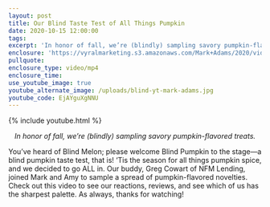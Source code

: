 ```yaml
---
layout: post
title: Our Blind Taste Test of All Things Pumpkin
date: 2020-10-15 12:00:00
tags:
excerpt: 'In honor of fall, we’re (blindly) sampling savory pumpkin-flavored treats.'
enclosure: 'https://vyralmarketing.s3.amazonaws.com/Mark+Adams/2020/videoplayback+(2).mp4'
pullquote:
enclosure_type: video/mp4
enclosure_time:
use_youtube_image: true
youtube_alternate_image: /uploads/blind-yt-mark-adams.jpg
youtube_code: EjAYguXgNNU
---
```


{% include youtube.html %}

<p style="text-align:center;"><em>In honor of fall, we’re (blindly) sampling savory pumpkin-flavored treats.</em></p>

You’ve heard of Blind Melon; please welcome Blind Pumpkin to the stage—a blind pumpkin taste test, that is\! ‘Tis the season for all things pumpkin spice, and we decided to go ALL in. Our buddy, Greg Cowart of NFM Lending, joined Mark and Amy to sample a spread of pumpkin-flavored novelties. Check out this video to see our reactions, reviews, and see which of us has the sharpest palette. As always, thanks for watching\!

&nbsp;

&nbsp;